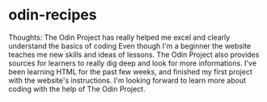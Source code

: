 # odin-recipes
Thoughts:
The Odin Project has really helped me excel and clearly understand the basics of coding
Even though I'm a beginner the website teaches me new skills and ideas of lessons.
The Odin Project also provides sources for learners to really dig deep and look for more informations.
I've been learning HTML for the past few weeks, and finished my first project with the website's instructions.
I'm looking forward to learn more about coding with the help of The Odin Project.